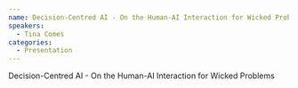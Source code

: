 ```yaml
--- 
name: Decision-Centred AI - On the Human-AI Interaction for Wicked Problems 
speakers: 
  - Tina Comes 
categories:
  - Presentation
---
```


Decision-Centred AI - On the Human-AI Interaction for Wicked Problems